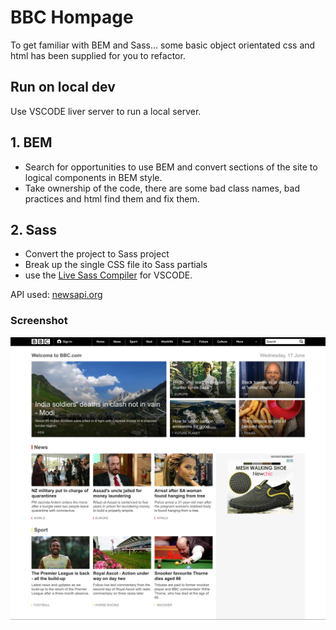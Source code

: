 # BBC Hompage

To get familiar with BEM and Sass... some basic object orientated css and html has been supplied for you to refactor.

## Run on local dev

Use VSCODE liver server to run a local server.

## 1. BEM

- Search for opportunities to use BEM and convert sections of the site to logical components in BEM style.
- Take ownership of the code, there are some bad class names, bad practices and html find them and fix them.

## 2. Sass

- Convert the project to Sass project
- Break up the single CSS file ito Sass partials
- use the [Live Sass Compiler](https://marketplace.visualstudio.com/items?itemName=ritwickdey.live-sass) for VSCODE.

API used: [newsapi.org](https://newsapi.org)

### Screenshot

![bbc](./img/css-hackathon.jpg)
